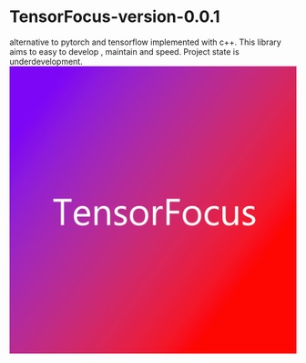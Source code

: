 # TensorFocus-version-0.0.1
alternative to pytorch and tensorflow implemented with c++. This library aims to easy to develop , maintain and speed. Project state is underdevelopment.
![](tensorfocusimg.png)

